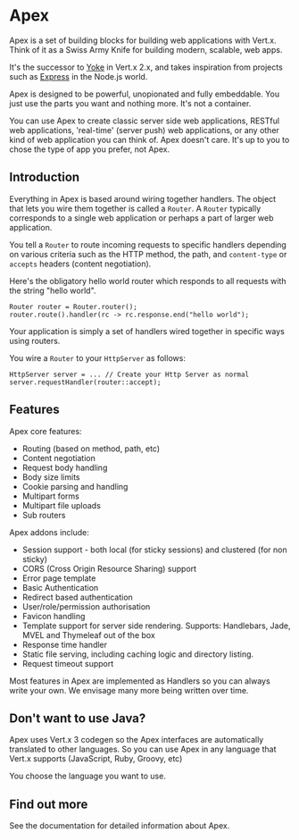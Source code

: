 # Apex

Apex is a set of building blocks for building web applications with Vert.x. Think of it as a Swiss Army Knife for building 
modern, scalable, web apps.

It's the successor to [Yoke](http://pmlopes.github.io/yoke/) in Vert.x 2.x, and takes inspiration from projects such
as [Express](http://expressjs.com/) in the Node.js world.

Apex is designed to be powerful, unopionated and fully embeddable. You just use the parts you want and nothing more. It's not a
container.

You can use Apex to create classic server side web applications, RESTful web applications, 'real-time' (server push) web applications,
or any other kind of web application you can think of. Apex doesn't care. It's up to you to chose the type of app you prefer, not Apex.
 

## Introduction

Everything in Apex is based around wiring together handlers. The object that lets you wire them together is called a 
`Router`. A `Router` typically corresponds to a single web application or perhaps a part of larger web application.

You tell a `Router` to route incoming requests to specific handlers depending on various criteria such as the HTTP method,
the path, and `content-type` or `accepts` headers (content negotiation).

Here's the obligatory hello world router which responds to all requests with the string "hello world".

    Router router = Router.router();
    router.route().handler(rc -> rc.response.end("hello world");
    
Your application is simply a set of handlers wired together in specific ways using routers.
  
You wire a `Router` to your `HttpServer` as follows:
    
    HttpServer server = ... // Create your Http Server as normal
    server.requestHandler(router::accept);
    
    
## Features

Apex core features:

* Routing (based on method, path, etc)
* Content negotiation
* Request body handling
* Body size limits
* Cookie parsing and handling
* Multipart forms
* Multipart file uploads
* Sub routers

Apex addons include:

* Session support - both local (for sticky sessions) and clustered (for non sticky)
* CORS (Cross Origin Resource Sharing) support
* Error page template
* Basic Authentication
* Redirect based authentication
* User/role/permission authorisation
* Favicon handling
* Template support for server side rendering. Supports: Handlebars, Jade, MVEL and Thymeleaf out of the box
* Response time handler
* Static file serving, including caching logic and directory listing.
* Request timeout support

Most features in Apex are implemented as Handlers so you can always write your own. We envisage many more being written
over time.

## Don't want to use Java?

Apex uses Vert.x 3 codegen so the Apex interfaces are automatically translated to other languages. So you can use Apex
 in any language that Vert.x supports (JavaScript, Ruby, Groovy, etc)
 
You choose the language you want to use. 

## Find out more

See the documentation for detailed information about Apex.





